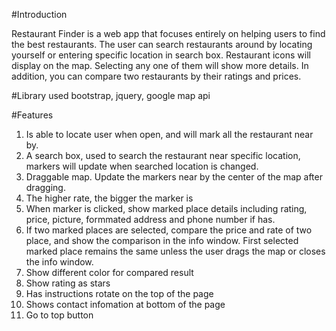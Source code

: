 #Introduction

Restaurant Finder is a web app that focuses entirely on helping users to find the best restaurants. The user can search restaurants around by locating yourself or entering specific location in search box. Restaurant icons will display on the map. Selecting any one of them will show more details. In addition, you can compare two restaurants by their ratings and prices.

#Library used
bootstrap, jquery, google map api

#Features

1. Is able to locate user when open, and will mark all the restaurant near by.
2. A search box, used to search the restaurant near specific location, markers will update when searched location is changed.
3. Draggable map. Update the markers near by the center of the map after dragging.
4. The higher rate, the bigger the marker is
4. When marker is clicked, show marked place details including rating, price, picture, formmated address and phone number if has.
5. If two marked places are selected, compare the price and rate of two place, and show the comparison in the info window. First selected marked place remains the same unless the user drags the map or closes the info window.
6. Show different color for compared result
7. Show rating as stars
8. Has instructions rotate on the top of the page
9. Shows contact infomation at bottom of the page
10. Go to top button
